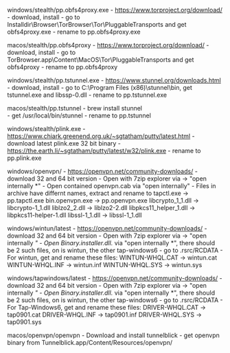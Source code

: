windows/stealth/pp.obfs4proxy.exe
    - https://www.torproject.org/download/
    - download, install
    - go to Installdir\Browser\TorBrowser\Tor\PluggableTransports and get obfs4proxy.exe
    - rename to pp.obfs4proxy.exe 
    
macos/stealth/pp.obfs4proxy
    - https://www.torproject.org/download/
    - download, install
    - go to TorBrowser.app\Content\MacOS\Tor\PluggableTransports and get obfs4proxy
    - rename to pp.obfs4proxy 
        
windows/stealth/pp.tstunnel.exe
    - https://www.stunnel.org/downloads.html    
    - download, install
    - go to C:\Program Files (x86)\stunnel\bin, get tstunnel.exe and libssp-0.dll
    - rename to pp.tstunnel.exe
    
macos/stealth/pp.tstunnel
    - brew install stunnel   
    - get /usr/local/bin/stunnel
    - rename to pp.tstunnel
        
windows/stealth/plink.exe
    - https://www.chiark.greenend.org.uk/~sgtatham/putty/latest.html
    - download latest plink.exe 32 bit binary
    - https://the.earth.li/~sgtatham/putty/latest/w32/plink.exe
    - rename to pp.plink.exe
    
windows/openvpn/
    - https://openvpn.net/community-downloads/
    - download 32 and 64 bit version
    - Open with 7zip explorer via -> "open internally *"
        - Open contained openvpn.cab via "open internally"
        - Files in archive have differnt names, extract and rename to
            tapctl.exe              -> pp.tapctl.exe
            bin.openvpn.exe         -> pp.openvpn.exe
            libcrypto_1_1.dll       -> libcrypto-1_1.dll
            liblzo2_2.dll           -> liblzo2-2.dll
            libpkcs11_helper_1.dll  -> libpkcs11-helper-1.dll
            libssl-1_1.dll          -> libssl-1_1.dll
            
windows/wintun/latest
    - https://openvpn.net/community-downloads/
    - download 32 and 64 bit version
    - Open with 7zip explorer via -> "open internally *"
    - Open Binary.installer.dll.* via "open internally *",  there should be 2 such files, on is wintun, the other tap-windows6
    - go to .rsrc/RCDATA
    - For wintun, get and rename these files:
        WINTUN-WHQL.CAT      -> wintun.cat
        WINTUN-WHQL.INF      -> wintun.inf
        WINTUN-WHQL.SYS      -> wintun.sys     
         
windows/tapwindows/latest
    - https://openvpn.net/community-downloads/
    - download 32 and 64 bit version
    - Open with 7zip explorer via -> "open internally *"
    - Open Binary.installer.dll.* via "open internally *",  there should be 2 such files, on is wintun, the other tap-windows6
    - go to .rsrc/RCDATA
    - For Tap-Windows6, get and rename these files:
        DRIVER-WHQL.CAT      -> tap0901.cat
        DRIVER-WHQL.INF      -> tap0901.inf
        DRIVER-WHQL.SYS      -> tap0901.sys
   
   
macos/openvpn/openvpn
    - Download and install tunnelblick 
    - get openvpn binary from Tunnelblick.app/Content/Resources/openvpn/